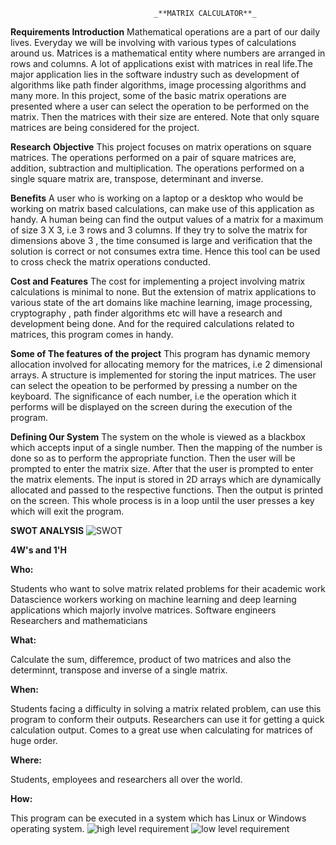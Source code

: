                                     _**MATRIX CALCULATOR**_
**Requirements
Introduction**
Mathematical operations are a part of our daily lives. Everyday we will be involving with various types of calculations around us. Matrices is a mathematical entity where numbers are arranged in rows and columns. A lot of applications exist with matrices in real life.The major application lies in the software industry such as development of algorithms like path finder algorithms, image processing algorithms and many more.
In this project, some of the basic matrix operations are presented where a user can select the operation to be performed on the matrix. Then the matrices with their size are entered. Note that only square matrices are being considered for the project.

**Research**
**Objective**
This project focuses on matrix operations on square matrices. The operations performed on a pair of square matrices are, addition, subtraction and multiplication. The operations performed on a single square matrix are, transpose, determinant and inverse.

**Benefits**
A user who is working on a laptop or a desktop who would be working on matrix based calculations, can make use of this application as handy. A human being can find the output values of a matrix for a maximum of size 3 X 3, i.e 3 rows and 3 columns. If they try to solve the matrix for dimensions above 3 , the time consumed is large and verification that the solution is correct or not consumes extra time. Hence this tool can be used to cross check the matrix operations conducted.

**Cost and Features**
The cost for implementing a project involving matrix calculations is minimal to none. But the extension of matrix applications to various state of the art domains like machine learning, image processing, cryptography , path finder algorithms etc will have a research and development being done. And for the required calculations related to matrices, this program comes in handy.

**Some of The features of the project**
This program has dynamic memory allocation involved for allocating memory for the matrices, i.e 2 dimensional arrays. A structure is implemented for storing the input matrices. The user can select the opeation to be performed by pressing a number on the keyboard. The significance of each number, i.e the operation which it performs will be displayed on the screen during the execution of the program.

**Defining Our System**
The system on the whole is viewed as a blackbox which accepts input of a single number. Then the mapping of the number is done so as to perform the appropriate function. Then the user will be prompted to enter the matrix size. After that the user is prompted to enter the matrix elements. The input is stored in 2D arrays which are dynamically allocated and passed to the respective functions. Then the output is printed on the screen. This whole process is in a loop until the user presses a key which will exit the program.

**SWOT ANALYSIS**
![SWOT](https://user-images.githubusercontent.com/59051114/160128603-2bf799df-0030-4347-bf44-f9c9391c6052.png)

**4W's and 1'H**

**Who:**

Students who want to solve matrix related problems for their academic work
Datascience workers working on machine learning and deep learning applications which majorly involve matrices.
Software engineers
Researchers and mathematicians

**What:**

Calculate the sum, differemce, product of two matrices and also the determinnt, transpose and inverse of a single matrix.

**When:**

Students facing a difficulty in solving a matrix related problem, can use this program to conform their outputs.
Researchers can use it for getting a quick calculation output.
Comes to a great use when calculating for matrices of huge order.

**Where:**


Students, employees and researchers all over the world.

**How:**

This program can be executed in a system which has Linux or Windows operating system.
![high level requirement](https://user-images.githubusercontent.com/59051114/160135109-520e9bd9-44fc-436b-8ea6-ae366a7d4ea2.png)
![low level requirement](https://user-images.githubusercontent.com/59051114/160135157-aa261e59-fdc9-4bc9-89a6-8a17820e1655.png)

